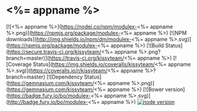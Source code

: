 # <%= appname %>



[![<%= appname %>](https://nodei.co/npm/modulex-<%= appname %>.png)](https://npmjs.org/package/modulex-<%= appname %>)
[![NPM downloads](http://img.shields.io/npm/dm/modulex-<%= appname %>.svg)](https://npmjs.org/package/modulex-<%= appname %>)
[![Build Status](https://secure.travis-ci.org/kissyteam/<%= appname %>.png?branch=master)](https://travis-ci.org/kissyteam/<%= appname %>)
[![Coverage Status](https://img.shields.io/coveralls/kissyteam/<%= appname %>.svg)](https://coveralls.io/r/kissyteam/<%= appname %>?branch=master)
[![Dependency Status](https://gemnasium.com/kissyteam/<%= appname %>.png)](https://gemnasium.com/kissyteam/<%= appname %>)
[![Bower version](https://badge.fury.io/bo/modulex-<%= appname %>.svg)](http://badge.fury.io/bo/modulex-<%= appname %>)
[![node version](https://img.shields.io/badge/node.js-%3E=_0.10-green.svg?style=flat-square)](http://nodejs.org/download/)